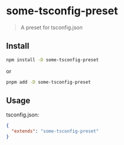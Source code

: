 # some-tsconfig-preset

> A preset for tsconfig.json

## Install

```sh
npm install -D some-tsconfig-preset
```

or
  
  ```sh
pnpm add -D some-tsconfig-preset
```

## Usage

tsconfig.json:

```json
{
  "extends": "some-tsconfig-preset"
}
```
